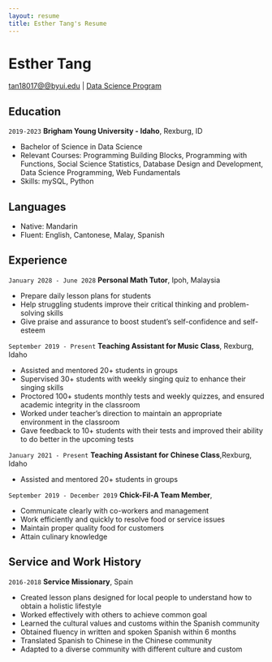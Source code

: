 ```yaml
---
layout: resume
title: Esther Tang's Resume
---
```

# Esther Tang


<div id="webaddress">
<a href="datascience@byui.edu">tan18017@@byui.edu</a>
| <a href="https://byuidatascience.github.io/development.html">Data Science Program</a>
</div>

<!-- https://www.monique.tech/the-art-of-markdown -->


## Education

`2019-2023`
__Brigham Young University - Idaho__, Rexburg, ID

- Bachelor of Science in Data Science 
- Relevant Courses: Programming Building Blocks, Programming with Functions, Social Science Statistics, Database Design and Development, Data Science Programming, Web Fundamentals
- Skills: mySQL, Python 


## Languages

- Native: Mandarin 
- Fluent:  English, Cantonese, Malay, Spanish

## Experience


`January 2028 - June 2028`
__Personal Math Tutor__, Ipoh, Malaysia

- Prepare daily lesson plans for students 
- Help struggling students improve their critical thinking and problem-solving skills
- Give praise and assurance to boost student’s self-confidence and self-esteem



`September 2019 - Present`
__Teaching Assistant for Music Class__, Rexburg, Idaho

- Assisted and mentored 20+ students in groups 
- Supervised 30+ students with weekly singing quiz to enhance their singing skills
- Proctored 100+ students monthly tests and weekly quizzes, and ensured academic integrity in the classroom
- Worked under teacher’s direction to maintain an appropriate environment in the classroom
- Gave feedback to 10+ students with their tests and improved their ability to do better in the upcoming tests


`January 2021 - Present`
__Teaching Assistant for Chinese Class__,Rexburg, Idaho 

- Assisted and mentored 20+ students in groups 



`September 2019 - December 2019`
__Chick-Fil-A Team Member__, 

- Communicate clearly with co-workers and management 
- Work efficiently and quickly to resolve food or service issues
- Maintain proper quality food for customers
- Attain culinary knowledge 



## Service and Work History


`2016-2018`
__Service Missionary__, Spain
- Created lesson plans designed for local people to understand how to obtain a holistic lifestyle
- Worked effectively with others to achieve common goal
- Learned the cultural values and customs within the Spanish community 
- Obtained fluency in written and spoken Spanish within 6 months
- Translated Spanish to Chinese in the Chinese community
- Adapted to a diverse community with different culture and custom



<!-- ### Footer

Last updated: July 14, 2021  -->



